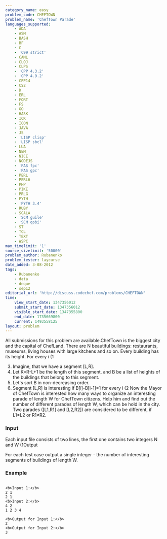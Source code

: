 ```yaml
---
category_name: easy
problem_code: CHEFTOWN
problem_name: 'ChefTown Parade'
languages_supported:
    - ADA
    - ASM
    - BASH
    - BF
    - C
    - 'C99 strict'
    - CAML
    - CLOJ
    - CLPS
    - 'CPP 4.3.2'
    - 'CPP 4.9.2'
    - CPP14
    - CS2
    - D
    - ERL
    - FORT
    - FS
    - GO
    - HASK
    - ICK
    - ICON
    - JAVA
    - JS
    - 'LISP clisp'
    - 'LISP sbcl'
    - LUA
    - NEM
    - NICE
    - NODEJS
    - 'PAS fpc'
    - 'PAS gpc'
    - PERL
    - PERL6
    - PHP
    - PIKE
    - PRLG
    - PYTH
    - 'PYTH 3.4'
    - RUBY
    - SCALA
    - 'SCM guile'
    - 'SCM qobi'
    - ST
    - TCL
    - TEXT
    - WSPC
max_timelimit: '1'
source_sizelimit: '50000'
problem_author: Rubanenko
problem_tester: laycurse
date_added: 3-08-2012
tags:
    - Rubanenko
    - data
    - deque
    - sep12
editorial_url: 'http://discuss.codechef.com/problems/CHEFTOWN'
time:
    view_start_date: 1347356012
    submit_start_date: 1347356012
    visible_start_date: 1347355800
    end_date: 1735669800
    current: 1493558125
layout: problem
---
```

All submissions for this problem are available.ChefTown is the biggest city and the capital of ChefLand. There are N beautiful buildings: restaurants, museums, living houses with large kitchens and so on. Every building has its height. For every i (1

3. Imagine, that we have a segment \[L,R\].
4. Let K=R-L+1 be the length of this segment, and B be a list of heights of the buildings that belong to this segment.
5. Let's sort B in non-decreasing order.
6. Segment \[L,R\] is interesting if B\[i\]-B\[i-1\]=1 for every i (2 Now the Mayor of ChefTown is interested how many ways to organize an interesting parade of length W for ChefTown citizens. Help him and find out the number of different parades of length W, which can be hold in the city. Two parades (\[L1,R1\] and \[L2,R2\]) are considered to be different, if L1≠L2 or R1≠R2.
  
  ### Input
  
   Each input file consists of two lines, the first one contains two integers N and W (1Output
  
  For each test case output a single integer - the number of interesting segments of buildings of length W.
  
  ### Example
  
  ```
  
  <b>Input 1:</b>
  2 1
  2 1
  <b>Input 2:</b>
  4 2
  1 2 3 4
  
  <b>Output for Input 1:</b>
  2
  <b>Output for Input 2:</b>
  3
  
  ```